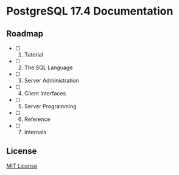 # PostgreSQL 17.4 Documentation

## Roadmap

- [ ] 1. Tutorial
- [ ] 2. The SQL Language
- [ ] 3. Server Administration
- [ ] 4. Client Interfaces
- [ ] 5. Server Programming
- [ ] 6. Reference
- [ ] 7. Internals

## License

[MIT License](LICENSE.md)
